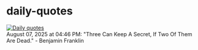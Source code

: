 # daily-quotes
[![Daily quotes](https://github.com/ceepu8/daily-quotes/actions/workflows/daily-quote.yml/badge.svg)](https://github.com/ceepu8/daily-quotes/actions/workflows/daily-quote.yml)<br/>
August 07, 2025 at 04:46 PM: "Three Can Keep A Secret, If Two Of Them Are Dead." - Benjamin Franklin
